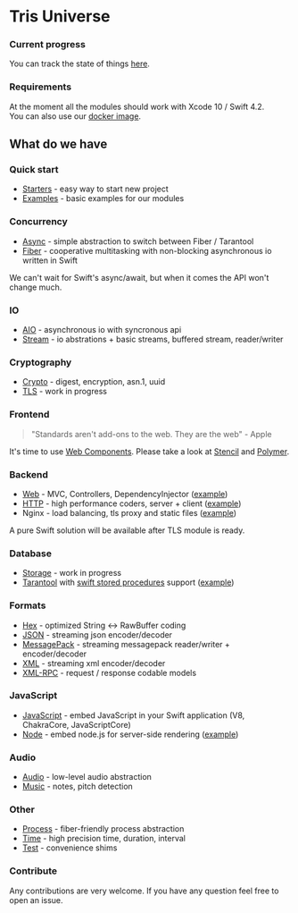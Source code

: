 # Tris Universe

### Current progress
You can track the state of things [here](https://github.com/orgs/tris-foundation/projects/1).

### Requirements

At the moment all the modules should work with Xcode 10 / Swift 4.2.<br>
You can also use our [docker image](https://github.com/tris-foundation/docker).<br>

## What do we have

### Quick start

* [Starters](https://github.com/tris-foundation/starters) - easy way to start new project
* [Examples](https://github.com/tris-foundation/examples) - basic examples for our modules

### Concurrency

* [Async](https://github.com/tris-foundation/async) - simple abstraction to switch between Fiber / Tarantool
* [Fiber](https://github.com/tris-foundation/fiber) - cooperative multitasking with non-blocking asynchronous io written in Swift

We can't wait for Swift's async/await, but when it comes the API won't change much.

### IO

* [AIO](https://github.com/tris-foundation/aio) - asynchronous io with syncronous api
* [Stream](https://github.com/tris-foundation/stream) - io abstrations + basic streams, buffered stream, reader/writer

### Cryptography

* [Crypto](https://github.com/tris-foundation/crypto) - digest, encryption, asn.1, uuid
* [TLS](https://github.com/tris-foundation/tls) - work in progress

### Frontend

> "Standards aren't add-ons to the web. They are the web" - Apple

It's time to use [Web Components](https://webcomponents.org).
Please take a look at [Stencil](https://stenciljs.com) and [Polymer](https://www.polymer-project.org).

### Backend

* [Web](https://github.com/tris-foundation/web) - MVC, Controllers, DependencyInjector ([example](https://github.com/tris-foundation/examples/tree/master/web))
* [HTTP](https://github.com/tris-foundation/http) - high performance coders, server + client ([example](https://github.com/tris-foundation/examples/tree/master/http))
* Nginx - load balancing, tls proxy and static files ([example](https://github.com/tris-foundation/examples/tree/master/nginx-spa))

A pure Swift solution will be available after TLS module is ready.<br>

### Database

* [Storage](https://github.com/tris-foundation/storage) - work in progress
* [Tarantool](https://github.com/tris-foundation/tarantool) with [swift stored procedures](https://github.com/tris-foundation/tarantool#tarantool-module) support ([example](https://github.com/tris-foundation/examples/tree/master/tarantool))<br>

### Formats

* [Hex](https://github.com/tris-foundation/hex) - optimized String <-> RawBuffer coding
* [JSON](https://github.com/tris-foundation/json) - streaming json encoder/decoder
* [MessagePack](https://github.com/tris-foundation/messagepack) - streaming messagepack reader/writer + encoder/decoder
* [XML](https://github.com/tris-foundation/xml) - streaming xml encoder/decoder
* [XML-RPC](https://github.com/tris-foundation/xml-rpc) - request / response codable models

### JavaScript

* [JavaScript](https://github.com/tris-foundation/javascript) - embed JavaScript in your Swift application (V8, ChakraCore, JavaScriptCore)
* [Node](https://github.com/tris-foundation/node) - embed node.js for server-side rendering ([example](https://github.com/tris-foundation/examples/tree/master/web))

### Audio

* [Audio](https://github.com/tris-foundation/audio) - low-level audio abstraction
* [Music](https://github.com/tris-foundation/music) - notes, pitch detection

### Other

* [Process](https://github.com/tris-foundation/process) - fiber-friendly process abstraction
* [Time](https://github.com/tris-foundation/time) - high precision time, duration, interval
* [Test](https://github.com/tris-foundation/test) - convenience shims

### Contribute

Any contributions are very welcome. If you have any question feel free to open an issue.<br/>
